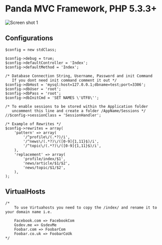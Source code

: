 Panda MVC Framework, PHP 5.3.3+
=============

![Screen shot 1](http://img.image-storage.co.uk/3432404672/4ec2e1bfeac42.png)

Configurations
---------------------
    $config = new stdClass;

    $config->debug = true;
    $config->defaultController = 'Index';
    $config->defaultMethod = 'Index';
    
    /* Database Connection String, Username, Password and init Command
       If you dont need init command comment it out */
    $config->dbHost = 'mysql:host=127.0.0.1;dbname=test;port=3306';
    $config->dbUser = 'root';
    $config->dbPass = 'root';
    $config->dbInitCmd = 'SET NAMES \'UTF8\'';
    
    /* To enable sessions to be stored within the Application folder 
       uncomment this line and create a folder /AppName/Sessions */
    //$config->sessionClass = 'SessionHandler';

    /* Example of Rewrites */
    $config->rewrites = array(
        'pattern' => array(
            '/^profile\/(.*?)/i',
            '/^news\/(.*?)\/([0-9]{1,11}$)/i',
            '/^topic\/(.*?)\/([0-9]{1,11}$)/i',
        ),
        'replacement' => array(
            'profile/index/$1',
            'news/article/$1/$2',
            'news/topic/$1/$2',
        ),
    );
    
    
VirtualHosts
---------------------

    /*
        To use Virtuahosts you need to copy the /index/ and rename it to your domain name i.e.
        
        Facebook.com => FacebookCom
        Gsdev.me => GsdevMe
        Foobar.com => FoobarCom
        Foobar.co.uk => FoobarCoUk
    */